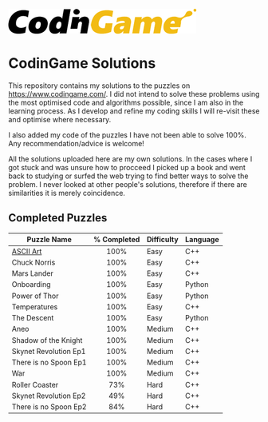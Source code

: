 ![CodinGame Logo](https://github.com/gitcoding-bot/CodinGame-Solutions/blob/master/CodinGame%20Logo.png)
# CodinGame Solutions
This repository contains my solutions to the puzzles on https://www.codingame.com/. I did not intend to solve these problems using the most optimised code and algorithms possible, since I am also in the learning process. As I develop and refine my coding skills I will re-visit these and optimise where necessary. 

I also added my code of the puzzles I have not been able to solve 100%. Any recommendation/advice is welcome!

All the solutions uploaded here are my own solutions. In the cases where I got stuck and was unsure how to procceed I picked up a book and went back to studying or surfed the web trying to find better ways to solve the problem. I never looked at other people's solutions, therefore if there are similarities it is merely coincidence. 

## Completed Puzzles

| Puzzle Name           | % Completed   | Difficulty    | Language    |
| --------------------- | :-----------: | ------------- | ----------- |
| [ASCII Art](../tree/master/Solutions/Easy/ASCII%20Art)             | 100%          | Easy          | C++         |
| Chuck Norris          | 100%          | Easy          | C++         |
| Mars Lander           | 100%          | Easy          | C++         |
| Onboarding            | 100%          | Easy          | Python      |
| Power of Thor         | 100%          | Easy          | Python      |
| Temperatures          | 100%          | Easy          | C++         |
| The Descent           | 100%          | Easy          | Python      |
| Aneo                  | 100%          | Medium        | C++         |
| Shadow of the Knight  | 100%          | Medium        | C++         |
| Skynet Revolution Ep1 | 100%          | Medium        | C++         |
| There is no Spoon Ep1 | 100%          | Medium        | C++         |
| War                   | 100%          | Medium        | C++         |
| Roller Coaster        | 73%           | Hard          | C++         |
| Skynet Revolution Ep2 | 49%           | Hard          | C++         |
| There is no Spoon Ep2 | 84%           | Hard          | C++         |
